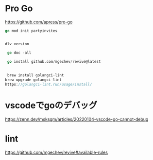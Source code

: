  # Pro Go
 https://github.com/apress/pro-go

``` go
go mod init partyinvites


dlv version

 go doc -all 
 
 go install github.com/mgechev/revive@latest
 
 
 brew install golangci-lint
brew upgrade golangci-lint
https://golangci-lint.run/usage/install/
```

# vscodeでgoのデバッグ
https://zenn.dev/msksgm/articles/20220104-vscode-go-cannot-debug

# lint
https://github.com/mgechev/revive#available-rules


